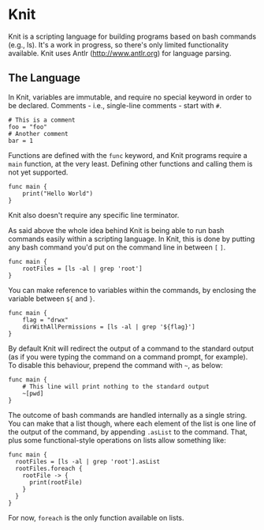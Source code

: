 
# Knit

Knit is a scripting language for building programs based on bash commands (e.g., ls). It's a work in progress, so there's only limited functionality available. Knit uses Antlr (http://www.antlr.org) for language parsing.

## The Language

In Knit, variables are immutable, and require no special keyword in order to be declared. Comments - i.e., single-line comments - start with `#`.

    # This is a comment
    foo = "foo"
    # Another comment
    bar = 1

Functions are defined with the `func` keyword, and Knit programs require a `main` function, at the very least. Defining other functions and calling them is not yet supported.

    func main {
        print("Hello World")
    }

Knit also doesn't require any specific line terminator.

As said above the whole idea behind Knit is being able to run bash commands easily within a scripting language. In Knit, this is done by putting any bash command you'd put on the command line in between `[` `]`.

    func main {
        rootFiles = [ls -al | grep 'root']
    }

You can make reference to variables within the commands, by enclosing the variable between ``${`` and ``}``.

    func main {
        flag = "drwx"
        dirWithAllPermissions = [ls -al | grep '${flag}']
    }

By default Knit will redirect the output of a command to the standard output (as if you were typing the command on a command prompt, for example). To disable this behaviour, prepend the command with `~`, as below:

    func main {
        # This line will print nothing to the standard output
        ~[pwd]
    }

The outcome of bash commands are handled internally as a single string. You can make that a list though, where each element of the list is one line of the output of the command, by appending ```.asList``` to the command. That, plus some functional-style operations on lists allow something like:

    func main {
      rootFiles = [ls -al | grep 'root'].asList
      rootFiles.foreach {
        rootFile -> {
          print(rootFile)
        }
      }
    }

For now, `foreach` is the only function available on lists.
